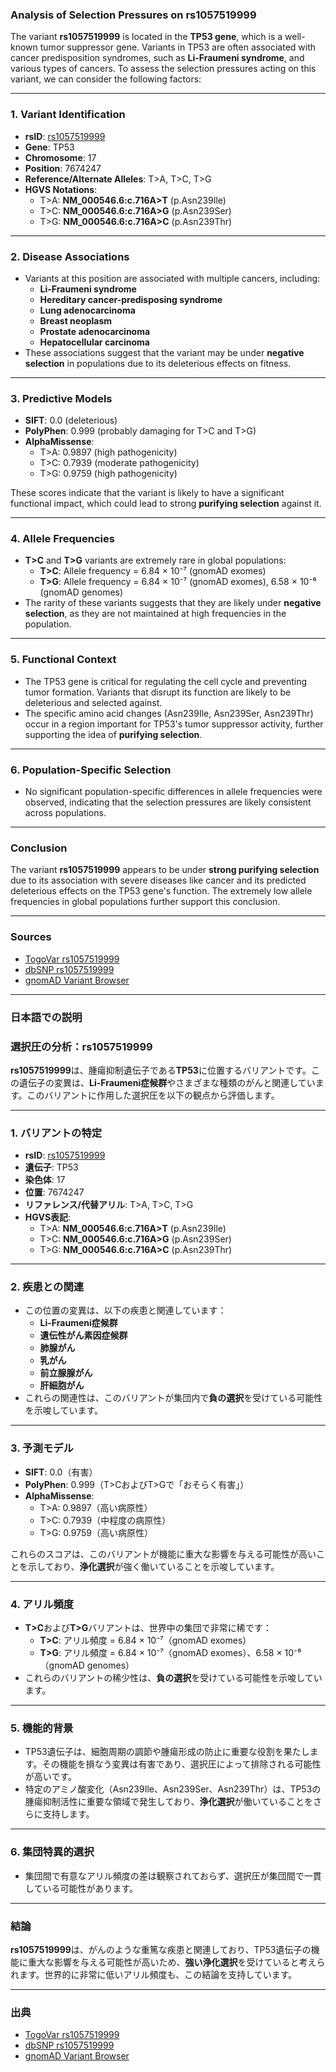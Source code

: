 ### Analysis of Selection Pressures on rs1057519999

The variant **rs1057519999** is located in the **TP53 gene**, which is a well-known tumor suppressor gene. Variants in TP53 are often associated with cancer predisposition syndromes, such as **Li-Fraumeni syndrome**, and various types of cancers. To assess the selection pressures acting on this variant, we can consider the following factors:

---

### 1. **Variant Identification**
- **rsID**: [rs1057519999](https://identifiers.org/dbsnp/rs1057519999)
- **Gene**: TP53
- **Chromosome**: 17
- **Position**: 7674247
- **Reference/Alternate Alleles**: T>A, T>C, T>G
- **HGVS Notations**:
  - T>A: **NM_000546.6:c.716A>T** (p.Asn239Ile)
  - T>C: **NM_000546.6:c.716A>G** (p.Asn239Ser)
  - T>G: **NM_000546.6:c.716A>C** (p.Asn239Thr)

---

### 2. **Disease Associations**
- Variants at this position are associated with multiple cancers, including:
  - **Li-Fraumeni syndrome**
  - **Hereditary cancer-predisposing syndrome**
  - **Lung adenocarcinoma**
  - **Breast neoplasm**
  - **Prostate adenocarcinoma**
  - **Hepatocellular carcinoma**
- These associations suggest that the variant may be under **negative selection** in populations due to its deleterious effects on fitness.

---

### 3. **Predictive Models**
- **SIFT**: 0.0 (deleterious)
- **PolyPhen**: 0.999 (probably damaging for T>C and T>G)
- **AlphaMissense**:
  - T>A: 0.9897 (high pathogenicity)
  - T>C: 0.7939 (moderate pathogenicity)
  - T>G: 0.9759 (high pathogenicity)

These scores indicate that the variant is likely to have a significant functional impact, which could lead to strong **purifying selection** against it.

---

### 4. **Allele Frequencies**
- **T>C** and **T>G** variants are extremely rare in global populations:
  - **T>C**: Allele frequency = 6.84 × 10⁻⁷ (gnomAD exomes)
  - **T>G**: Allele frequency = 6.84 × 10⁻⁷ (gnomAD exomes), 6.58 × 10⁻⁶ (gnomAD genomes)
- The rarity of these variants suggests that they are likely under **negative selection**, as they are not maintained at high frequencies in the population.

---

### 5. **Functional Context**
- The TP53 gene is critical for regulating the cell cycle and preventing tumor formation. Variants that disrupt its function are likely to be deleterious and selected against.
- The specific amino acid changes (Asn239Ile, Asn239Ser, Asn239Thr) occur in a region important for TP53's tumor suppressor activity, further supporting the idea of **purifying selection**.

---

### 6. **Population-Specific Selection**
- No significant population-specific differences in allele frequencies were observed, indicating that the selection pressures are likely consistent across populations.

---

### Conclusion
The variant **rs1057519999** appears to be under **strong purifying selection** due to its association with severe diseases like cancer and its predicted deleterious effects on the TP53 gene's function. The extremely low allele frequencies in global populations further support this conclusion.

---

### Sources
- [TogoVar rs1057519999](https://togovar.org)
- [dbSNP rs1057519999](https://identifiers.org/dbsnp/rs1057519999)
- [gnomAD Variant Browser](https://gnomad.broadinstitute.org)

---

### 日本語での説明

### 選択圧の分析：rs1057519999

**rs1057519999**は、腫瘍抑制遺伝子である**TP53**に位置するバリアントです。この遺伝子の変異は、**Li-Fraumeni症候群**やさまざまな種類のがんと関連しています。このバリアントに作用した選択圧を以下の観点から評価します。

---

### 1. **バリアントの特定**
- **rsID**: [rs1057519999](https://identifiers.org/dbsnp/rs1057519999)
- **遺伝子**: TP53
- **染色体**: 17
- **位置**: 7674247
- **リファレンス/代替アリル**: T>A, T>C, T>G
- **HGVS表記**:
  - T>A: **NM_000546.6:c.716A>T** (p.Asn239Ile)
  - T>C: **NM_000546.6:c.716A>G** (p.Asn239Ser)
  - T>G: **NM_000546.6:c.716A>C** (p.Asn239Thr)

---

### 2. **疾患との関連**
- この位置の変異は、以下の疾患と関連しています：
  - **Li-Fraumeni症候群**
  - **遺伝性がん素因症候群**
  - **肺腺がん**
  - **乳がん**
  - **前立腺腺がん**
  - **肝細胞がん**
- これらの関連性は、このバリアントが集団内で**負の選択**を受けている可能性を示唆しています。

---

### 3. **予測モデル**
- **SIFT**: 0.0（有害）
- **PolyPhen**: 0.999（T>CおよびT>Gで「おそらく有害」）
- **AlphaMissense**:
  - T>A: 0.9897（高い病原性）
  - T>C: 0.7939（中程度の病原性）
  - T>G: 0.9759（高い病原性）

これらのスコアは、このバリアントが機能に重大な影響を与える可能性が高いことを示しており、**浄化選択**が強く働いていることを示唆しています。

---

### 4. **アリル頻度**
- **T>C**および**T>G**バリアントは、世界中の集団で非常に稀です：
  - **T>C**: アリル頻度 = 6.84 × 10⁻⁷（gnomAD exomes）
  - **T>G**: アリル頻度 = 6.84 × 10⁻⁷（gnomAD exomes）、6.58 × 10⁻⁶（gnomAD genomes）
- これらのバリアントの稀少性は、**負の選択**を受けている可能性を示唆しています。

---

### 5. **機能的背景**
- TP53遺伝子は、細胞周期の調節や腫瘍形成の防止に重要な役割を果たします。その機能を損なう変異は有害であり、選択圧によって排除される可能性が高いです。
- 特定のアミノ酸変化（Asn239Ile、Asn239Ser、Asn239Thr）は、TP53の腫瘍抑制活性に重要な領域で発生しており、**浄化選択**が働いていることをさらに支持します。

---

### 6. **集団特異的選択**
- 集団間で有意なアリル頻度の差は観察されておらず、選択圧が集団間で一貫している可能性があります。

---

### 結論
**rs1057519999**は、がんのような重篤な疾患と関連しており、TP53遺伝子の機能に重大な影響を与える可能性が高いため、**強い浄化選択**を受けていると考えられます。世界的に非常に低いアリル頻度も、この結論を支持しています。

---

### 出典
- [TogoVar rs1057519999](https://togovar.org)
- [dbSNP rs1057519999](https://identifiers.org/dbsnp/rs1057519999)
- [gnomAD Variant Browser](https://gnomad.broadinstitute.org)